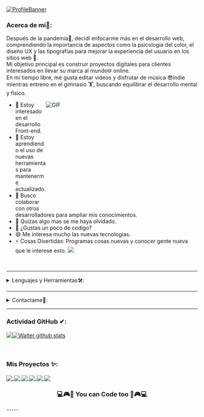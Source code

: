 [![ProfileBanner](https://photos.app.goo.gl/93VUBaTCVZfY3FKy6)](https://solodeveloperalpha.github.io/walt-port-v2/build/)

### Acerca de mi🧑:
Después de la pandemia🦠, decidí enfocarme más en el desarrollo web, comprendiendo la importancia de aspectos como la psicología del color, el diseño UX y las tipografías para mejorar la experiencia del usuario en los sitios web 🚀.<br/>
Mi objetivo principal es construir proyectos digitales para clientes interesados en llevar su marca al mundo🌐 online.<br/>
En mi tiempo libre, me gusta editar videos y disfrutar de música 😎indie mientras entreno en el gimnasio 🏋️, buscando equilibrar el desarrollo mental y físico.

<img align="right" alt="GIF" src="https://static.wixstatic.com/media/669128_ec1c7a78e9694aec8a07c2e48b292ae1~mv2.gif" width="400" height="280" />

- 🔭 Estoy interesado en el desarrollo Front-end.
- 🌱 Estoy aprendiendo el uso de nuevas herramientas para mantenerme actualizado.
- 👯 Busco colaborar con otros desarrolladores para ampliar mis conocimientos.
- 🤔 Quizas algo mas se me haya olvidado.
- 🍵 ¿Gustas un poco de codigo?
- 😄 Me interesa mucho las nuevas tecnologias.
- ⚡ Cosas Divertidas: Programas cosas nuevas y conocer gente nueva que le interese esto.
![](https://visitor-badge.glitch.me/badge?page_id=Davekibh.Davekib)
<br/>

---

<details>
<summary>
Lenguajes y Herramientas🛠:
</summary>
  <br/>
<code><img height="20" src="https://raw.githubusercontent.com/github/explore/80688e429a7d4ef2fca1e82350fe8e3517d3494d/topics/html/html.png"></code>
<code><img height="20" src="https://raw.githubusercontent.com/github/explore/80688e429a7d4ef2fca1e82350fe8e3517d3494d/topics/css/css.png"></code>
<code><img height="20" src="https://raw.githubusercontent.com/github/explore/80688e429a7d4ef2fca1e82350fe8e3517d3494d/topics/javascript/javascript.png"></code>
<code><img height="20" src="https://raw.githubusercontent.com/github/explore/80688e429a7d4ef2fca1e82350fe8e3517d3494d/topics/react/react.png"></code> 
<code><img height="20" src="https://raw.githubusercontent.com/github/explore/80688e429a7d4ef2fca1e82350fe8e3517d3494d/topics/nodejs/nodejs.png"></code>
<code><img height="20" src="https://raw.githubusercontent.com/github/explore/80688e429a7d4ef2fca1e82350fe8e3517d3494d/topics/git/git.png"></code>
<code><img height="20" src="https://upload.wikimedia.org/wikipedia/commons/thumb/a/ae/Github-desktop-logo-symbol.svg/1024px-Github-desktop-logo-symbol.svg.png"></code>
<code><img height="20" src="https://raw.githubusercontent.com/github/explore/80688e429a7d4ef2fca1e82350fe8e3517d3494d/topics/mysql/mysql.png"></code>
<code><img height="20" src="https://raw.githubusercontent.com/github/explore/80688e429a7d4ef2fca1e82350fe8e3517d3494d/topics/firebase/firebase.png"></code>
<code><img height="20" src="https://upload.wikimedia.org/wikipedia/commons/thumb/b/b2/Bootstrap_logo.svg/1024px-Bootstrap_logo.svg.png"></code>
<code><img height="20" src="https://upload.wikimedia.org/wikipedia/en/d/d2/Sublime_Text_3_logo.png"></code>
<code><img height="20" src="https://banner2.cleanpng.com/20181122/krs/kisspng-java-programming-language-selenium-computer-softwa-july-2-16-halab-4-dev-5bf78387a7bb41.028192901542947719687.jpg"></code>
<code><img height="20" src="https://upload.wikimedia.org/wikipedia/commons/thumb/9/9a/Visual_Studio_Code_1.35_icon.svg/1024px-Visual_Studio_Code_1.35_icon.svg.png"></code>
</details>

---

<details>
<summary> Contactame🤝: </summary>  

<br/>

<a href="https://github.com/solodeveloperalpha">
  <img align="left" alt="Solodeveloperalpha" width="22px" src="https://upload.wikimedia.org/wikipedia/commons/thumb/a/ae/Github-desktop-logo-symbol.svg/1024px-Github-desktop-logo-symbol.svg.png" />
</a>

<a href="https://instagram.com/Dave_bhandari/](https://www.instagram.com/walter.astudillo.z)">
  <img align="left" alt="Walter Instagram" width="22px" src="https://upload.wikimedia.org/wikipedia/commons/thumb/a/a5/Instagram_icon.png/600px-Instagram_icon.png" />
</a>

<a href="https://twitter.com/waltcodex">
  <img align="left" alt="Walter Twitter" width="22px" src="https://cdn2.iconfinder.com/data/icons/metro-uinvert-dock/256/Twitter_NEW.png" />
</a>

<a href="https://www.linkedin.com/in/walter-astudillo-zevallos-961951264/">
  <img align="left" alt="Walter Linkdein" width="22px" src="https://cdn3.iconfinder.com/data/icons/inficons/512/linkedin.png" />
</a>

<br/>

</details>

---

### Actividad GitHub ✔:

<a href="https://github.com/SoloDeveloperAlpha">
  <img align="left" src="https://github-readme-stats.vercel.app/api/top-langs/?username=SoloDeveloperAlpha&theme=tokyonight" />
  </a>

<a href="https://github.com/SoloDeveloperAlpha">
 <img align="center" src="https://github-readme-stats.vercel.app/api?username=SoloDeveloperAlpha&show_icons=true&theme=tokyonight&line_height=27" alt="Walter github stats"/>
</a>

<br/>
<br/>
<br/>

### Mis Proyectos ✨:
  
<a href="https://github.com/SoloDeveloperAlpha/LocalWeather">
  <img align="center" src="https://github-readme-stats.vercel.app/api/pin/?username=SoloDeveloperAlpha&repo=LocalWeather&theme=tokyonight" />
</a>

<a href="https://github.com/SoloDeveloperAlpha/SpotiRew">
 <img align="center" src="https://github-readme-stats.vercel.app/api/pin/?username=SoloDeveloperAlpha&repo=SpotiRew&theme=tokyonight" />
</a>

<a href="https://github.com/SoloDeveloperAlpha/pokeDexter">
  <img align="center" src="https://github-readme-stats.vercel.app/api/pin/?username=SoloDeveloperAlpha&repo=pokeDexter&theme=tokyonight" />
</a>

<a href="https://github.com/SoloDeveloperAlpha/Simple-Calc">
 <img align="center" src="https://github-readme-stats.vercel.app/api/pin/?username=SoloDeveloperAlpha&repo=Simple-Calc&theme=tokyonight" />
</a>

<a href="https://github.com/SoloDeveloperAlpha/Edie-Homepage-master">
 <img align="center" src="https://github-readme-stats.vercel.app/api/pin/?username=SoloDeveloperAlpha&repo=Edie-Homepage-master&theme=tokyonight" />
</a>

<a href="https://solodeveloperalpha.github.io/Checkout-Page-mst/">
 <img align="center" src="https://github-readme-stats.vercel.app/api/pin/?username=SoloDeveloperAlpha&repo=Checkout-Page-mst&theme=tokyonight" />
</a>

<div align="center">
  

### 💻🎮🚀 You can Code too 🚀🎮💻

</div>
-----
